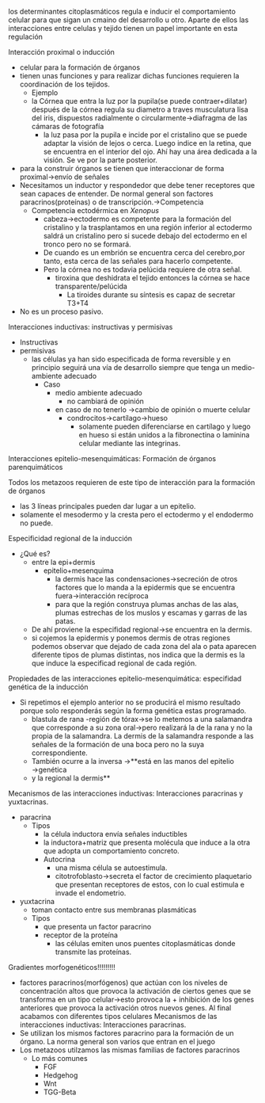 los  determinantes citoplasmáticos regula e inducir el comportamiento celular para que sigan un cmaino del  desarrollo u otro. Aparte de ellos las interacciones entre celulas y tejido tienen un papel importante en esta regulación

Interacción proximal o inducción
- celular para la formación de órganos
- tienen unas funciones y para realizar dichas funciones requieren la coordinación de los tejidos.
	- Ejemplo
	- la Córnea  que entra  la luz por la  pupila(se puede contraer+dilatar) después de la córnea regula su diametro  a traves musculatura lisa  del iris, dispuestos radialmente  o circularmente→diafragma de  las cámaras  de fotografía
		- la luz pasa por  la pupila e incide por el  cristalino que se puede adaptar  la visión de lejos o cerca. Luego indice en la retina, que se encuentra en el interior del ojo. Ahí hay una área dedicada a la visión. Se ve por la parte posterior.
- para la construir órganos se tienen que interaccionar de forma proximal→envío de señales
- Necesitamos un inductor  y respondedor que debe tener receptores que sean capaces de entender. De normal general son factores paracrinos(proteínas) o  de transcripción.→Competencia
	- Competencia ectodérmica en *Xenopus*
		- cabeza→ectodermo es competente para la formación del cristalino y la trasplantamos en una región inferior al ectodermo saldrá un cristalino pero si sucede debajo del ectodermo en el tronco pero no se formará.
		- De cuando es un embrión se encuentra cerca del cerebro,por tanto, esta cerca de las señales para hacerlo competente.
		- Pero la córnea no es todavia pelúcida requiere de otra señal.
			- tiroxina que deshidrata el tejido entonces la córnea se hace transparente/pelúcida 
				- La tiroides durante su síntesis es  capaz de secretar T3+T4
- No es un proceso pasivo. 

Interacciones  inductivas: instructivas y permisivas
- Instructivas
- permisivas
	- las células ya han sido especificada de forma  reversible y en principio seguirá una  vía de desarrollo siempre que tenga un medio-ambiente adecuado
		- Caso
			- medio ambiente adecuado
				- no cambiará de opinión
			- en caso de no tenerlo →cambio de opinión o muerte celular
				- condrocitos→cartílago→hueso 
					- solamente pueden diferenciarse en cartílago y luego en hueso si están unidos a la  fibronectina o laminina  celular mediante las integrinas.

Interacciones epitelio-mesenquimáticas: Formación  de órganos parenquimáticos

Todos los metazoos requieren de este tipo de  interacción para la  formación de órganos
- las 3 líneas principales pueden dar lugar a un epitelio.
- solamente el mesodermo  y la cresta pero el ectodermo y el endodermo no puede.

Especificidad regional de la inducción
- ¿Qué es?
	- entre la epi+dermis 
		- epitelio+mesenquima
			- la dermis hace las condensaciones→secreción de otros factores que lo manda a la epidermis que se encuentra fuera→interacción recíproca
			- para que la región construya plumas anchas de las alas, plumas estrechas de los muslos y escamas y garras de las patas.
	- De ahí proviene la especifidad regional→se encuentra en la dermis.
	- si cojemos la epidermis y ponemos dermis de otras regiones podemos observar que dejado de cada zona del ala o pata aparecen diferente tipos de plumas distintas, nos indica que la dermis es la que induce la especificad regional de cada región.
		
Propiedades de las interacciones epitelio-mesenquimática: especifidad genética de la inducción
- Si repetimos el ejemplo anterior no se producirá el mismo resultado porque solo responderás según la forma genética estas programado.
	- blastula de rana -región de tórax→se lo metemos a una salamandra que corresponde a su zona oral→pero realizará la de la rana y  no la propia de la salamandra. La dermis de la salamandra responde a las señales de la formación de una boca pero no la suya correspondiente.
	- También ocurre a la inversa →**está en las manos del epitelio →genética
	- y la regional la dermis**

Mecanismos de las interacciones inductivas: Interacciones paracrinas y yuxtacrinas.
- paracrina
	- Tipos
		- la célula inductora envía señales inductibles
		- la inductora+matriz que presenta molécula que induce a la otra que adopta un comportamiento concreto.
		- Autocrina
			- una misma célula se autoestimula. 
			- citotrofoblasto→secreta el factor de crecimiento plaquetario que presentan receptores de  estos, con lo cual estimula e invade el endometrio.
- yuxtacrina
	- toman contacto entre sus membranas plasmáticas 
	- Tipos
		- que presenta un factor paracrino
		- receptor de la proteína
			- las células emiten unos puentes citoplasmáticas donde transmite las proteínas.

Gradientes morfogenéticos!!!!!!!!!
- factores paracrinos(morfógenos) que actúan con los niveles de  concentración altos que provoca la activación de ciertos genes que se transforma en un tipo celular→esto provoca la + inhibición de los genes anteriores que provoca la activación otros nuevos genes. Al final acabamos con diferentes tipos celulares
Mecanismos de las interacciones inductivas: Interacciones paracrinas.
- Se utilizan los mismos factores paracrino para la formación de un órgano. La norma general son varios que entran  en el juego
- Los metazoos utilzamos las mismas familias de factores paracrinos
	- Lo más comunes
		- FGF
		- Hedgehog
		- Wnt
		- TGG-Beta

